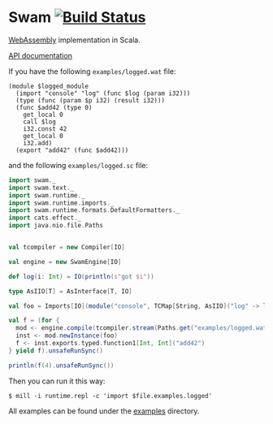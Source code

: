 # Swam [![Build Status](https://travis-ci.org/satabin/swam.svg?branch=master)](https://travis-ci.org/satabin/swam)

[WebAssembly](https://webassembly.org/) implementation in Scala.

[API documentation](https://satabin.github.io/swam/api/)

If you have the following `examples/logged.wat` file:
```wat
(module $logged_module
  (import "console" "log" (func $log (param i32)))
  (type (func (param $p i32) (result i32)))
  (func $add42 (type 0)
    get_local 0
    call $log
    i32.const 42
    get_local 0
    i32.add)
  (export "add42" (func $add42)))
```

and the following `examples/logged.sc` file:
```scala
import swam._
import swam.text._
import swam.runtime._
import swam.runtime.imports._
import swam.runtime.formats.DefaultFormatters._
import cats.effect._
import java.nio.file.Paths


val tcompiler = new Compiler[IO]

val engine = new SwamEngine[IO]

def log(i: Int) = IO(println(s"got $i"))

type AsIIO[T] = AsInterface[T, IO]

val foo = Imports[IO](module("console", TCMap[String, AsIIO]("log" -> log _)))

val f = (for {
  mod <- engine.compile(tcompiler.stream(Paths.get("examples/logged.wat"), true))
  inst <- mod.newInstance(foo)
  f <- inst.exports.typed.function1[Int, Int]("add42")
} yield f).unsafeRunSync()

println(f(4).unsafeRunSync())
```

Then you can run it this way:
```shell
$ mill -i runtime.repl -c 'import $file.examples.logged'
```

All examples can be found under the [examples](examples/) directory.
